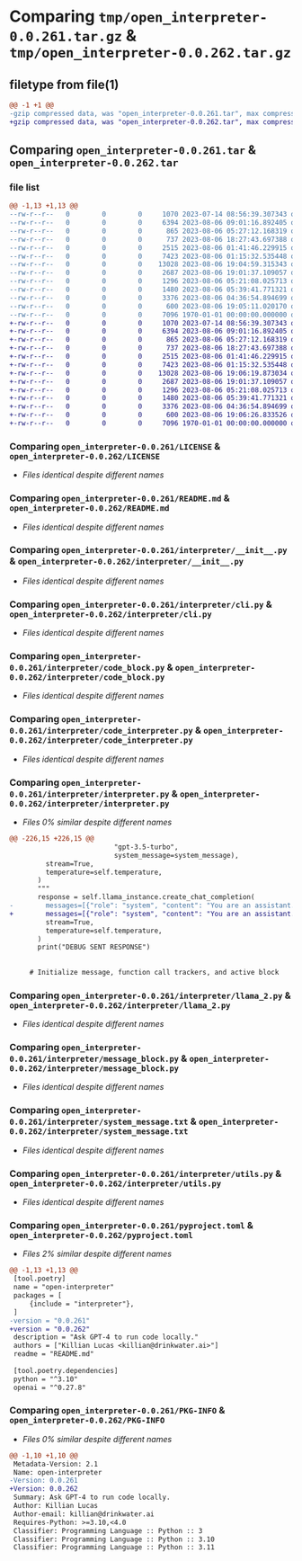 # Comparing `tmp/open_interpreter-0.0.261.tar.gz` & `tmp/open_interpreter-0.0.262.tar.gz`

## filetype from file(1)

```diff
@@ -1 +1 @@
-gzip compressed data, was "open_interpreter-0.0.261.tar", max compression
+gzip compressed data, was "open_interpreter-0.0.262.tar", max compression
```

## Comparing `open_interpreter-0.0.261.tar` & `open_interpreter-0.0.262.tar`

### file list

```diff
@@ -1,13 +1,13 @@
--rw-r--r--   0        0        0     1070 2023-07-14 08:56:39.307343 open_interpreter-0.0.261/LICENSE
--rw-r--r--   0        0        0     6394 2023-08-06 09:01:16.892405 open_interpreter-0.0.261/README.md
--rw-r--r--   0        0        0      865 2023-08-06 05:27:12.168319 open_interpreter-0.0.261/interpreter/__init__.py
--rw-r--r--   0        0        0      737 2023-08-06 18:27:43.697388 open_interpreter-0.0.261/interpreter/cli.py
--rw-r--r--   0        0        0     2515 2023-08-06 01:41:46.229915 open_interpreter-0.0.261/interpreter/code_block.py
--rw-r--r--   0        0        0     7423 2023-08-06 01:15:32.535448 open_interpreter-0.0.261/interpreter/code_interpreter.py
--rw-r--r--   0        0        0    13028 2023-08-06 19:04:59.315343 open_interpreter-0.0.261/interpreter/interpreter.py
--rw-r--r--   0        0        0     2687 2023-08-06 19:01:37.109057 open_interpreter-0.0.261/interpreter/llama_2.py
--rw-r--r--   0        0        0     1296 2023-08-06 05:21:08.025713 open_interpreter-0.0.261/interpreter/message_block.py
--rw-r--r--   0        0        0     1480 2023-08-06 05:39:41.771321 open_interpreter-0.0.261/interpreter/system_message.txt
--rw-r--r--   0        0        0     3376 2023-08-06 04:36:54.894699 open_interpreter-0.0.261/interpreter/utils.py
--rw-r--r--   0        0        0      600 2023-08-06 19:05:11.020170 open_interpreter-0.0.261/pyproject.toml
--rw-r--r--   0        0        0     7096 1970-01-01 00:00:00.000000 open_interpreter-0.0.261/PKG-INFO
+-rw-r--r--   0        0        0     1070 2023-07-14 08:56:39.307343 open_interpreter-0.0.262/LICENSE
+-rw-r--r--   0        0        0     6394 2023-08-06 09:01:16.892405 open_interpreter-0.0.262/README.md
+-rw-r--r--   0        0        0      865 2023-08-06 05:27:12.168319 open_interpreter-0.0.262/interpreter/__init__.py
+-rw-r--r--   0        0        0      737 2023-08-06 18:27:43.697388 open_interpreter-0.0.262/interpreter/cli.py
+-rw-r--r--   0        0        0     2515 2023-08-06 01:41:46.229915 open_interpreter-0.0.262/interpreter/code_block.py
+-rw-r--r--   0        0        0     7423 2023-08-06 01:15:32.535448 open_interpreter-0.0.262/interpreter/code_interpreter.py
+-rw-r--r--   0        0        0    13028 2023-08-06 19:06:19.873034 open_interpreter-0.0.262/interpreter/interpreter.py
+-rw-r--r--   0        0        0     2687 2023-08-06 19:01:37.109057 open_interpreter-0.0.262/interpreter/llama_2.py
+-rw-r--r--   0        0        0     1296 2023-08-06 05:21:08.025713 open_interpreter-0.0.262/interpreter/message_block.py
+-rw-r--r--   0        0        0     1480 2023-08-06 05:39:41.771321 open_interpreter-0.0.262/interpreter/system_message.txt
+-rw-r--r--   0        0        0     3376 2023-08-06 04:36:54.894699 open_interpreter-0.0.262/interpreter/utils.py
+-rw-r--r--   0        0        0      600 2023-08-06 19:06:26.833526 open_interpreter-0.0.262/pyproject.toml
+-rw-r--r--   0        0        0     7096 1970-01-01 00:00:00.000000 open_interpreter-0.0.262/PKG-INFO
```

### Comparing `open_interpreter-0.0.261/LICENSE` & `open_interpreter-0.0.262/LICENSE`

 * *Files identical despite different names*

### Comparing `open_interpreter-0.0.261/README.md` & `open_interpreter-0.0.262/README.md`

 * *Files identical despite different names*

### Comparing `open_interpreter-0.0.261/interpreter/__init__.py` & `open_interpreter-0.0.262/interpreter/__init__.py`

 * *Files identical despite different names*

### Comparing `open_interpreter-0.0.261/interpreter/cli.py` & `open_interpreter-0.0.262/interpreter/cli.py`

 * *Files identical despite different names*

### Comparing `open_interpreter-0.0.261/interpreter/code_block.py` & `open_interpreter-0.0.262/interpreter/code_block.py`

 * *Files identical despite different names*

### Comparing `open_interpreter-0.0.261/interpreter/code_interpreter.py` & `open_interpreter-0.0.262/interpreter/code_interpreter.py`

 * *Files identical despite different names*

### Comparing `open_interpreter-0.0.261/interpreter/interpreter.py` & `open_interpreter-0.0.262/interpreter/interpreter.py`

 * *Files 0% similar despite different names*

```diff
@@ -226,15 +226,15 @@
                          "gpt-3.5-turbo",
                          system_message=system_message),
         stream=True,
         temperature=self.temperature,
       )
       """
       response = self.llama_instance.create_chat_completion(
-        messages=[{"role": "system", "content": "You are an assistant."}, {"role": "user", "content", "Hello!"}],
+        messages=[{"role": "system", "content": "You are an assistant."}, {"role": "user", "content": "Hello!"}],
         stream=True,
         temperature=self.temperature,
       )
       print("DEBUG SENT RESPONSE")
       
 
     # Initialize message, function call trackers, and active block
```

### Comparing `open_interpreter-0.0.261/interpreter/llama_2.py` & `open_interpreter-0.0.262/interpreter/llama_2.py`

 * *Files identical despite different names*

### Comparing `open_interpreter-0.0.261/interpreter/message_block.py` & `open_interpreter-0.0.262/interpreter/message_block.py`

 * *Files identical despite different names*

### Comparing `open_interpreter-0.0.261/interpreter/system_message.txt` & `open_interpreter-0.0.262/interpreter/system_message.txt`

 * *Files identical despite different names*

### Comparing `open_interpreter-0.0.261/interpreter/utils.py` & `open_interpreter-0.0.262/interpreter/utils.py`

 * *Files identical despite different names*

### Comparing `open_interpreter-0.0.261/pyproject.toml` & `open_interpreter-0.0.262/pyproject.toml`

 * *Files 2% similar despite different names*

```diff
@@ -1,13 +1,13 @@
 [tool.poetry]
 name = "open-interpreter"
 packages = [
     {include = "interpreter"},
 ]
-version = "0.0.261"
+version = "0.0.262"
 description = "Ask GPT-4 to run code locally."
 authors = ["Killian Lucas <killian@drinkwater.ai>"]
 readme = "README.md"
 
 [tool.poetry.dependencies]
 python = "^3.10"
 openai = "^0.27.8"
```

### Comparing `open_interpreter-0.0.261/PKG-INFO` & `open_interpreter-0.0.262/PKG-INFO`

 * *Files 0% similar despite different names*

```diff
@@ -1,10 +1,10 @@
 Metadata-Version: 2.1
 Name: open-interpreter
-Version: 0.0.261
+Version: 0.0.262
 Summary: Ask GPT-4 to run code locally.
 Author: Killian Lucas
 Author-email: killian@drinkwater.ai
 Requires-Python: >=3.10,<4.0
 Classifier: Programming Language :: Python :: 3
 Classifier: Programming Language :: Python :: 3.10
 Classifier: Programming Language :: Python :: 3.11
```

